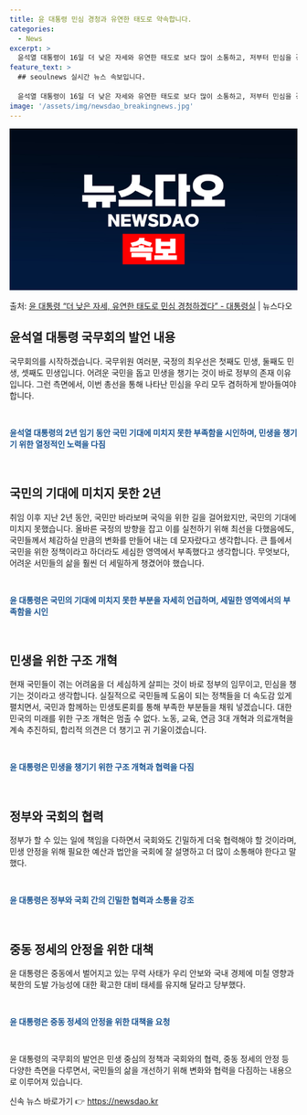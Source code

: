 ```yaml
---
title: 윤 대통령 민심 경청과 유연한 태도로 약속합니다.
categories:
  - News
excerpt: >
  윤석열 대통령이 16일 더 낮은 자세와 유연한 태도로 보다 많이 소통하고, 저부터 민심을 경청하겠다고 밝혔다…
feature_text: >
  ## seoulnews 실시간 뉴스 속보입니다.

  윤석열 대통령이 16일 더 낮은 자세와 유연한 태도로 보다 많이 소통하고, 저부터 민심을 경청하겠다고 밝혔다…
image: '/assets/img/newsdao_breakingnews.jpg'
---
```


![뉴스다오 속보](/assets/img/newsdao_breakingnews.jpg)

<p>출처: <a href="https://newsdao.kr/3601" rel="dofollow">윤 대통령 “더 낮은 자세, 유연한 태도로 민심 경청하겠다” - 대통령실</a> | 뉴스다오</p>

<h2 data-ke-size="size26">윤석열 대통령 국무회의 발언 내용</h2>
국무회의를 시작하겠습니다. 국무위원 여러분, 국정의 최우선은 첫째도 민생, 둘째도 민생, 셋째도 민생입니다. 어려운 국민을 돕고 민생을 챙기는 것이 바로 정부의 존재 이유입니다. 그런 측면에서, 이번 총선을 통해 나타난 민심을 우리 모두 겸허하게 받아들여야 합니다. <br>

<p data-ke-size="size16">&nbsp;</p>

<b><span style="color: #1a5490;">윤석열 대통령의 2년 임기 동안 국민 기대에 미치지 못한 부족함을 시인하며, 민생을 챙기기 위한 열정적인 노력을 다짐</span></b>

<p data-ke-size="size16">&nbsp;</p>

<h2 data-ke-size="size26">국민의 기대에 미치지 못한 2년</h2>
취임 이후 지난 2년 동안, 국민만 바라보며 국익을 위한 길을 걸어왔지만, 국민의 기대에 미치지 못했습니다. 올바른 국정의 방향을 잡고 이를 실천하기 위해 최선을 다했음에도, 국민들께서 체감하실 만큼의 변화를 만들어 내는 데 모자랐다고 생각합니다. 큰 틀에서 국민을 위한 정책이라고 하더라도 세심한 영역에서 부족했다고 생각합니다. 무엇보다, 어려운 서민들의 삶을 훨씬 더 세밀하게 챙겼어야 했습니다. 

<p data-ke-size="size16">&nbsp;</p>

<b><span style="color: #1a5490;">윤 대통령은 국민의 기대에 미치지 못한 부분을 자세히 언급하며, 세밀한 영역에서의 부족함을 시인</span></b>

<p data-ke-size="size16">&nbsp;</p>

<h2 data-ke-size="size26">민생을 위한 구조 개혁</h2>
현재 국민들이 겪는 어려움을 더 세심하게 살피는 것이 바로 정부의 임무이고, 민심을 챙기는 것이라고 생각합니다. 실질적으로 국민들께 도움이 되는 정책들을 더 속도감 있게 펼치면서, 국민과 함께하는 민생토론회를 통해 부족한 부분들을 채워 넣겠습니다. 대한민국의 미래를 위한 구조 개혁은 멈출 수 없다. 노동, 교육, 연금 3대 개혁과 의료개혁을 계속 추진하되, 합리적 의견은 더 챙기고 귀 기울이겠습니다. 

<p data-ke-size="size16">&nbsp;</p>

<b><span style="color: #1a5490;">윤 대통령은 민생을 챙기기 위한 구조 개혁과 협력을 다짐</span></b>

<p data-ke-size="size16">&nbsp;</p>

<h2 data-ke-size="size26">정부와 국회의 협력</h2>
정부가 할 수 있는 일에 책임을 다하면서 국회와도 긴밀하게 더욱 협력해야 할 것이라며, 민생 안정을 위해 필요한 예산과 법안을 국회에 잘 설명하고 더 많이 소통해야 한다고 말했다. 

<p data-ke-size="size16">&nbsp;</p>

<b><span style="color: #1a5490;">윤 대통령은 정부와 국회 간의 긴밀한 협력과 소통을 강조</span></b>

<p data-ke-size="size16">&nbsp;</p>

<h2 data-ke-size="size26">중동 정세의 안정을 위한 대책</h2>
윤 대통령은 중동에서 벌어지고 있는 무력 사태가 우리 안보와 국내 경제에 미칠 영향과 북한의 도발 가능성에 대한 확고한 대비 태세를 유지해 달라고 당부했다.

<p data-ke-size="size16">&nbsp;</p>

<b><span style="color: #1a5490;">윤 대통령은 중동 정세의 안정을 위한 대책을 요청</span></b>

<p data-ke-size="size16">&nbsp;</p>

윤 대통령의 국무회의 발언은 민생 중심의 정책과 국회와의 협력, 중동 정세의 안정 등 다양한 측면을 다루면서, 국민들의 삶을 개선하기 위해 변화와 협력을 다짐하는 내용으로 이루어져 있습니다. 

신속 뉴스 바로가기 👉 <a href="https://newsdao.kr" rel="dofollow">https://newsdao.kr</a>



